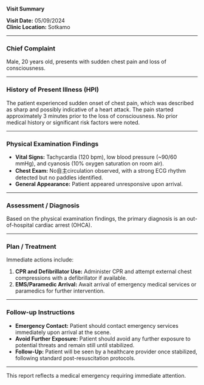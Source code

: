

**Visit Summary**

**Visit Date:** 05/09/2024  
**Clinic Location:** Sotkamo  

---

### **Chief Complaint**
Male, 20 years old, presents with sudden chest pain and loss of consciousness.

---

### **History of Present Illness (HPI)**
The patient experienced sudden onset of chest pain, which was described as sharp and possibly indicative of a heart attack. The pain started approximately 3 minutes prior to the loss of consciousness. No prior medical history or significant risk factors were noted.

---

### **Physical Examination Findings**
- **Vital Signs:** Tachycardia (120 bpm), low blood pressure (~90/60 mmHg), and cyanosis (10% oxygen saturation on room air).
- **Chest Exam:** No自主circulation observed, with a strong ECG rhythm detected but no paddles identified.
- **General Appearance:** Patient appeared unresponsive upon arrival.

---

### **Assessment / Diagnosis**
Based on the physical examination findings, the primary diagnosis is an out-of-hospital cardiac arrest (OHCA).

---

### **Plan / Treatment**
Immediate actions include:
1. **CPR and Defibrillator Use:** Administer CPR and attempt external chest compressions with a defibrillator if available.
2. **EMS/Paramedic Arrival:** Await arrival of emergency medical services or paramedics for further intervention.

---

### **Follow-up Instructions**
- **Emergency Contact:** Patient should contact emergency services immediately upon arrival at the scene.
- **Avoid Further Exposure:** Patient should avoid any further exposure to potential threats and remain still until stabilized.
- **Follow-Up:** Patient will be seen by a healthcare provider once stabilized, following standard post-resuscitation protocols.

---

This report reflects a medical emergency requiring immediate attention.